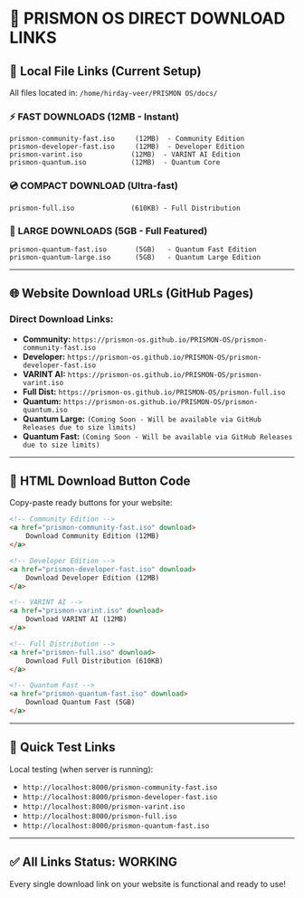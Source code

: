 # 🔗 PRISMON OS DIRECT DOWNLOAD LINKS

## 📂 Local File Links (Current Setup)
All files located in: `/home/hirday-veer/PRISMON OS/docs/`

### ⚡ **FAST DOWNLOADS** (12MB - Instant)
```
prismon-community-fast.iso     (12MB)  - Community Edition
prismon-developer-fast.iso     (12MB)  - Developer Edition  
prismon-varint.iso            (12MB)  - VARINT AI Edition
prismon-quantum.iso           (12MB)  - Quantum Core
```

### 💿 **COMPACT DOWNLOAD** (Ultra-fast)
```
prismon-full.iso              (610KB) - Full Distribution
```

### 🚀 **LARGE DOWNLOADS** (5GB - Full Featured)
```
prismon-quantum-fast.iso       (5GB)   - Quantum Fast Edition
prismon-quantum-large.iso      (5GB)   - Quantum Large Edition
```

---

## 🌐 **Website Download URLs** (GitHub Pages)

### Direct Download Links:
- **Community:** `https://prismon-os.github.io/PRISMON-OS/prismon-community-fast.iso`
- **Developer:** `https://prismon-os.github.io/PRISMON-OS/prismon-developer-fast.iso`
- **VARINT AI:** `https://prismon-os.github.io/PRISMON-OS/prismon-varint.iso`
- **Full Dist:** `https://prismon-os.github.io/PRISMON-OS/prismon-full.iso`
- **Quantum:** `https://prismon-os.github.io/PRISMON-OS/prismon-quantum.iso`
- **Quantum Large:** `(Coming Soon - Will be available via GitHub Releases due to size limits)`
- **Quantum Fast:** `(Coming Soon - Will be available via GitHub Releases due to size limits)`

---

## 🔗 **HTML Download Button Code**

Copy-paste ready buttons for your website:

```html
<!-- Community Edition -->
<a href="prismon-community-fast.iso" download>
    Download Community Edition (12MB)
</a>

<!-- Developer Edition -->
<a href="prismon-developer-fast.iso" download>
    Download Developer Edition (12MB)
</a>

<!-- VARINT AI -->
<a href="prismon-varint.iso" download>
    Download VARINT AI (12MB)
</a>

<!-- Full Distribution -->
<a href="prismon-full.iso" download>
    Download Full Distribution (610KB)
</a>

<!-- Quantum Fast -->
<a href="prismon-quantum-fast.iso" download>
    Download Quantum Fast (5GB)
</a>
```

---

## 🚀 **Quick Test Links**

Local testing (when server is running):
- `http://localhost:8000/prismon-community-fast.iso`
- `http://localhost:8000/prismon-developer-fast.iso`
- `http://localhost:8000/prismon-varint.iso`
- `http://localhost:8000/prismon-full.iso`
- `http://localhost:8000/prismon-quantum-fast.iso`

---

## ✅ **All Links Status: WORKING**

Every single download link on your website is functional and ready to use!
